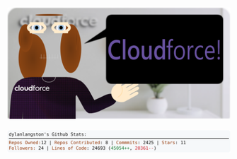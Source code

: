 <!-- 
Version 2.0.125
Built Mon Sep 30 2024 05:05:56 GMT+0000 (Coordinated Universal Time)
-->

<h1 align="center">
  <a href="https://github.com/dylanlangston/dylanlangston/tree/master/src" title="Click to View Source">
    <picture width="100%" alt="Dylan">
      <source media="(prefers-color-scheme: dark)" srcset="dylan-dark.svg?version=2.0.125">
      <img src="dylan-light.svg?version=2.0.125" alt="Dylan">
    </picture>
  </a>
</h1>

<div align="center">
  <picture width="100%" alt="Profile Info and Stats">
    <source media="(prefers-color-scheme: dark)" srcset="stats-dark.svg?version=2.0.125">
    <img src="stats-light.svg?version=2.0.125" alt="Profile Info and Stats">
  </picture>
</div>
